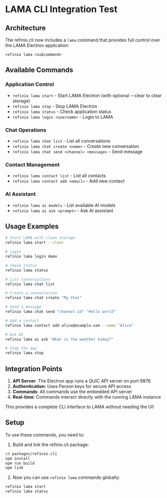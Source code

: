 # LAMA CLI Integration Test

## Architecture

The refinio.cli now includes a `lama` command that provides full control over the LAMA Electron application:

```
refinio lama <subcommand>
```

## Available Commands

### Application Control
- `refinio lama start` - Start LAMA Electron (with optional --clear to clear storage)
- `refinio lama stop` - Stop LAMA Electron 
- `refinio lama status` - Check application status
- `refinio lama login <username>` - Login to LAMA

### Chat Operations
- `refinio lama chat list` - List all conversations
- `refinio lama chat create <name>` - Create new conversation
- `refinio lama chat send <channel> <message>` - Send message

### Contact Management  
- `refinio lama contact list` - List all contacts
- `refinio lama contact add <email>` - Add new contact

### AI Assistant
- `refinio lama ai models` - List available AI models
- `refinio lama ai ask <prompt>` - Ask AI assistant

## Usage Examples

```bash
# Start LAMA with clean storage
refinio lama start --clear

# Login
refinio lama login demo

# Check status
refinio lama status

# List conversations
refinio lama chat list

# Create a conversation
refinio lama chat create "My Chat"

# Send a message
refinio lama chat send "channel-id" "Hello world"

# Add a contact
refinio lama contact add alice@example.com --name "Alice"

# Ask AI
refinio lama ai ask "What is the weather today?"

# Stop the app
refinio lama stop
```

## Integration Points

1. **API Server**: The Electron app runs a QUIC API server on port 9876
2. **Authentication**: Uses Person keys for secure API access
3. **Commands**: All commands use the embedded API server
4. **Real-time**: Commands interact directly with the running LAMA instance

This provides a complete CLI interface to LAMA without needing the UI!

## Setup

To use these commands, you need to:

1. Build and link the refinio.cli package:
```bash
cd packages/refinio.cli
npm install
npm run build
npm link
```

2. Now you can use `refinio lama` commands globally:
```bash
refinio lama start
refinio lama status
```